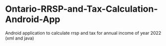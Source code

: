 # Ontario-RRSP-and-Tax-Calculation-Android-App
Android application to calculate rrsp and tax for annual income of year 2022 (xml and java)
